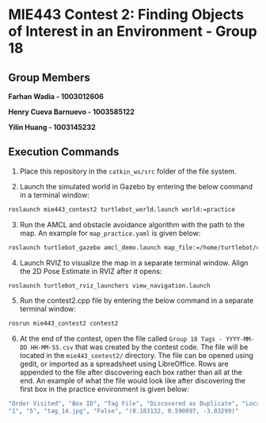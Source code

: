 # MIE443 Contest 2: Finding Objects of Interest in an Environment - Group 18
## Group Members
**Farhan Wadia - 1003012606**

**Henry Cueva Barnuevo - 1003585122**

**Yilin Huang - 1003145232**

## Execution Commands
1. Place this repository in the `catkin_ws/src` folder of the file system.

2. Launch the simulated world in Gazebo by entering the below command in a terminal window:
```bash
roslaunch mie443_contest2 turtlebot_world.launch world:=practice
```
3. Run the AMCL and obstacle avoidance algorithm with the path to the map. An example for `map_practice.yaml` is given below:
```bash
roslaunch turtlebot_gazebo amcl_demo.launch map_file:=/home/turtlebot/catkin_ws/src/mie443_contest2/maps/map_practice.yaml
```
4. Launch RVIZ to visualize the map in a separate terminal window. Align the 2D Pose Estimate in RVIZ after it opens:
```bash
roslaunch turtlebot_rviz_launchers view_navigation.launch
```
5. Run the contest2.cpp file by entering the below command in a separate terminal window:
```bash
rosrun mie443_contest2 contest2
```
6. At the end of the contest, open the file called `Group 18 Tags - YYYY-MM-DD HH-MM-SS.csv` that was created by the contest code. The file will be located in the `mie443_contest2/` directory. 
The file can be opened using gedit, or imported as a spreadsheet using LibreOffice. Rows are appended to the file after discovering each box rather than all at the end. An example of what the file would look like after discovering the first box in the practice environment is given below: 
```bash
"Order Visited", "Box ID", "Tag File", "Discovered as Duplicate", "Location (x, y, angle)"
"1", "5", "tag_14.jpg", "False", "(0.183132, 0.590897, -3.03299)"
```
